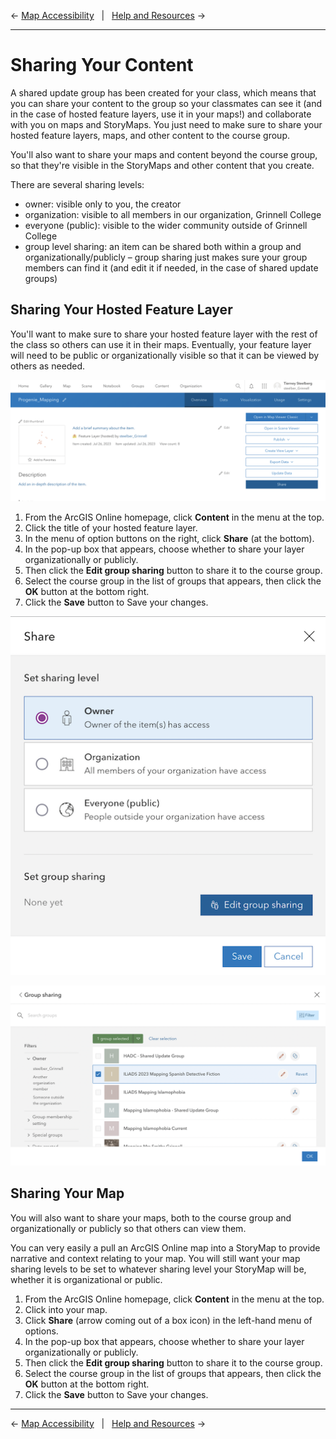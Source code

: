 
← [Map Accessibility](/07-map-accessibility.md)&nbsp;&nbsp;&nbsp;|&nbsp;&nbsp;&nbsp;[Help and Resources](/09-help-and-resources.md) →

---

# Sharing Your Content
A shared update group has been created for your class, which means that you can share your content to the group so your classmates can see it (and in the case of hosted feature layers, use it in your maps!) and collaborate with you on maps and StoryMaps. You just need to make sure to share your hosted feature layers, maps, and other content to the course group.

You'll also want to share your maps and content beyond the course group, so that they're visible in the StoryMaps and other content that you create.

There are several sharing levels:
* owner: visible only to you, the creator
* organization: visible to all members in our organization, Grinnell College
* everyone (public): visible to the wider community outside of Grinnell College
* group level sharing: an item can be shared both within a group and organizationally/publicly – group sharing just makes sure your group members can find it (and edit it if needed, in the case of shared update groups)

## Sharing Your Hosted Feature Layer
You'll want to make sure to share your hosted feature layer with the rest of the class so others can use it in their maps. Eventually, your feature layer will need to be public or organizationally visible so that it can be viewed by others as needed.

![Screenshot of the menu options for a hosted feature layer](/images/AO-feature-layer-share.png)

1. From the ArcGIS Online homepage, click **Content** in the menu at the top.
2. Click the title of your hosted feature layer.
3. In the menu of option buttons on the right, click **Share** (at the bottom).
4. In the pop-up box that appears, choose whether to share your layer organizationally or publicly.
5. Then click the **Edit group sharing** button to share it to the course group.
6. Select the course group in the list of groups that appears, then click the **OK** button at the bottom right.
7. Click the **Save** button to Save your changes.

![Screenshot of the layer sharing options](/images/AO-feature-layer-sharing-options.png)

![Screenshot of the group sharing options](/images/AO-feature-layer-group-sharing.png)

## Sharing Your Map
You will also want to share your maps, both to the course group and organizationally or publicly so that others can view them.

You can very easily a pull an ArcGIS Online map into a StoryMap to provide narrative and context relating to your map. You will still want your map sharing levels to be set to whatever sharing level your StoryMap will be, whether it is organizational or public.

1. From the ArcGIS Online homepage, click **Content** in the menu at the top.
2. Click into your map.
3. Click **Share** (arrow coming out of a box icon) in the left-hand menu of options.
4. In the pop-up box that appears, choose whether to share your layer organizationally or publicly.
5. Then click the **Edit group sharing** button to share it to the course group.
6. Select the course group in the list of groups that appears, then click the **OK** button at the bottom right.
7. Click the **Save** button to Save your changes.

---

← [Map Accessibility](/07-map-accessibility.md)&nbsp;&nbsp;&nbsp;|&nbsp;&nbsp;&nbsp;[Help and Resources](/09-help-and-resources.md) →

